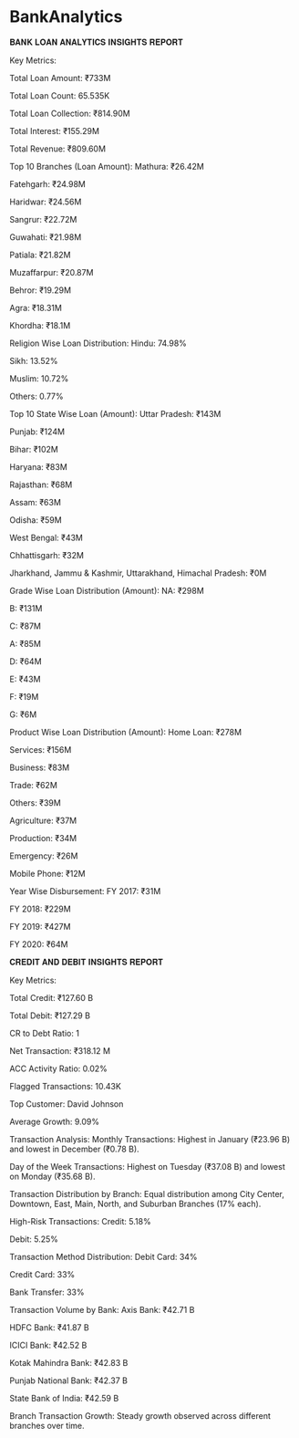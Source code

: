 # BankAnalytics
𝐁𝐀𝐍𝐊 𝐋𝐎𝐀𝐍 𝐀𝐍𝐀𝐋𝐘𝐓𝐈𝐂𝐒 𝐈𝐍𝐒𝐈𝐆𝐇𝐓𝐒 𝐑𝐄𝐏𝐎𝐑𝐓

Key Metrics:

Total Loan Amount: ₹733M

Total Loan Count: 65.535K

Total Loan Collection: ₹814.90M

Total Interest: ₹155.29M

Total Revenue: ₹809.60M

Top 10 Branches (Loan Amount):
Mathura: ₹26.42M

Fatehgarh: ₹24.98M

Haridwar: ₹24.56M

Sangrur: ₹22.72M

Guwahati: ₹21.98M

Patiala: ₹21.82M

Muzaffarpur: ₹20.87M

Behror: ₹19.29M

Agra: ₹18.31M

Khordha: ₹18.1M

Religion Wise Loan Distribution:
Hindu: 74.98%

Sikh: 13.52%

Muslim: 10.72%

Others: 0.77%

Top 10 State Wise Loan (Amount):
Uttar Pradesh: ₹143M

Punjab: ₹124M

Bihar: ₹102M

Haryana: ₹83M

Rajasthan: ₹68M

Assam: ₹63M

Odisha: ₹59M

West Bengal: ₹43M

Chhattisgarh: ₹32M

Jharkhand, Jammu & Kashmir, Uttarakhand, Himachal Pradesh: ₹0M

Grade Wise Loan Distribution (Amount):
NA: ₹298M

B: ₹131M

C: ₹87M

A: ₹85M

D: ₹64M

E: ₹43M

F: ₹19M

G: ₹6M

Product Wise Loan Distribution (Amount):
Home Loan: ₹278M

Services: ₹156M

Business: ₹83M

Trade: ₹62M

Others: ₹39M

Agriculture: ₹37M

Production: ₹34M

Emergency: ₹26M

Mobile Phone: ₹12M

Year Wise Disbursement:
FY 2017: ₹31M

FY 2018: ₹229M

FY 2019: ₹427M

FY 2020: ₹64M

𝐂𝐑𝐄𝐃𝐈𝐓 𝐀𝐍𝐃 𝐃𝐄𝐁𝐈𝐓 𝐈𝐍𝐒𝐈𝐆𝐇𝐓𝐒 𝐑𝐄𝐏𝐎𝐑𝐓

Key Metrics:

Total Credit: ₹127.60 B

Total Debit: ₹127.29 B

CR to Debt Ratio: 1

Net Transaction: ₹318.12 M

ACC Activity Ratio: 0.02%

Flagged Transactions: 10.43K

Top Customer: David Johnson

Average Growth: 9.09%

Transaction Analysis:
Monthly Transactions: Highest in January (₹23.96 B) and lowest in December (₹0.78 B).

Day of the Week Transactions: Highest on Tuesday (₹37.08 B) and lowest on Monday (₹35.68 B).

Transaction Distribution by Branch: Equal distribution among City Center, Downtown, East, Main, North, and Suburban Branches (17% each).

High-Risk Transactions:
Credit: 5.18%

Debit: 5.25%

Transaction Method Distribution:
Debit Card: 34%

Credit Card: 33%

Bank Transfer: 33%

Transaction Volume by Bank:
Axis Bank: ₹42.71 B

HDFC Bank: ₹41.87 B

ICICI Bank: ₹42.52 B

Kotak Mahindra Bank: ₹42.83 B

Punjab National Bank: ₹42.37 B

State Bank of India: ₹42.59 B

Branch Transaction Growth:
Steady growth observed across different branches over time.
